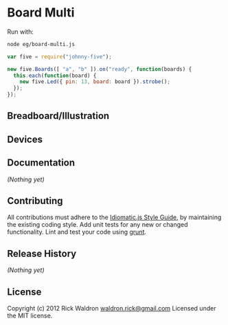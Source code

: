 # Board Multi

Run with:
```bash
node eg/board-multi.js
```


```javascript
var five = require("johnny-five");

new five.Boards([ "a", "b" ]).on("ready", function(boards) {
  this.each(function(board) {
    new five.Led({ pin: 13, board: board }).strobe();
  });
});

```

## Breadboard/Illustration





## Devices




## Documentation

_(Nothing yet)_









## Contributing
All contributions must adhere to the [Idiomatic.js Style Guide](https://github.com/rwldrn/idiomatic.js),
by maintaining the existing coding style. Add unit tests for any new or changed functionality. Lint and test your code using [grunt](https://github.com/cowboy/grunt).

## Release History
_(Nothing yet)_

## License
Copyright (c) 2012 Rick Waldron <waldron.rick@gmail.com>
Licensed under the MIT license.
